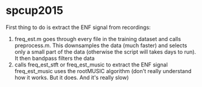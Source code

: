 # spcup2015

First thing to do is extract the ENF signal from recordings:

1) freq_est.m goes through every file in the training dataset and calls preprocess.m. This downsamples the data (much faster) and selects only a small part of the data (otherwise the script will takes days to run). It then bandpass filters the data
2) calls freq_est_stft or freq_est_music to extract the ENF signal
   freq_est_music uses the rootMUSIC algorithm (don't really understand how it works. But it does. And it's really slow)
